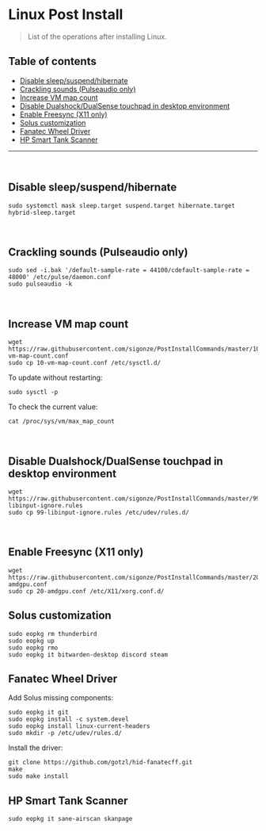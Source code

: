 # Linux Post Install


> List of the operations after installing Linux.


## Table of contents

- [Disable sleep/suspend/hibernate](#disable-sleepsuspendhibernate)
- [Crackling sounds (Pulseaudio only)](#crackling-sounds-pulseaudio-only)
- [Increase VM map count](#increase-vm-map-count)
- [Disable Dualshock/DualSense touchpad in desktop environment](#disable-dualshockdualsense-touchpad-in-desktop-environment)
- [Enable Freesync (X11 only)](#enable-freesync-x11-only)
- [Solus customization](#solus-customization)
- [Fanatec Wheel Driver](#fanatec-wheel-driver)
- [HP Smart Tank Scanner](#hp-smart-tank-scanner)

---
<br>

## Disable sleep/suspend/hibernate

```
sudo systemctl mask sleep.target suspend.target hibernate.target hybrid-sleep.target
```

<br>

## Crackling sounds (Pulseaudio only)

```
sudo sed -i.bak '/default-sample-rate = 44100/cdefault-sample-rate = 48000' /etc/pulse/daemon.conf
sudo pulseaudio -k
```

<br>

## Increase VM map count

```
wget https://raw.githubusercontent.com/sigonze/PostInstallCommands/master/10-vm-map-count.conf
sudo cp 10-vm-map-count.conf /etc/sysctl.d/
```
To update without restarting:
```
sudo sysctl -p
```
To check the current value:
```
cat /proc/sys/vm/max_map_count
```

<br>

## Disable Dualshock/DualSense touchpad in desktop environment

```
wget https://raw.githubusercontent.com/sigonze/PostInstallCommands/master/99-libinput-ignore.rules
sudo cp 99-libinput-ignore.rules /etc/udev/rules.d/
```

<br>

## Enable Freesync (X11 only)

```
wget https://raw.githubusercontent.com/sigonze/PostInstallCommands/master/20-amdgpu.conf
sudo cp 20-amdgpu.conf /etc/X11/xorg.conf.d/
```

## Solus customization

```
sudo eopkg rm thunderbird
sudo eopkg up
sudo eopkg rmo
sudo eopkg it bitwarden-desktop discord steam
```

## Fanatec Wheel Driver

Add Solus missing components:

```
sudo eopkg it git
sudo eopkg install -c system.devel
sudo eopkg install linux-current-headers
sudo mkdir -p /etc/udev/rules.d/
```

Install the driver:
```
git clone https://github.com/gotzl/hid-fanatecff.git
make
sudo make install
```

## HP Smart Tank Scanner

```
sudo eopkg it sane-airscan skanpage
```
